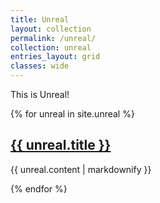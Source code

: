 ```yaml
---
title: Unreal
layout: collection
permalink: /unreal/
collection: unreal
entries_layout: grid
classes: wide
---
```


This is Unreal!

{% for unreal in site.unreal %}
<h2>
<a href="{{ unreal.url }}">
{{ unreal.title }}
</a>
</h2>
  <p>{{ unreal.content | markdownify }}</p>
{% endfor %}